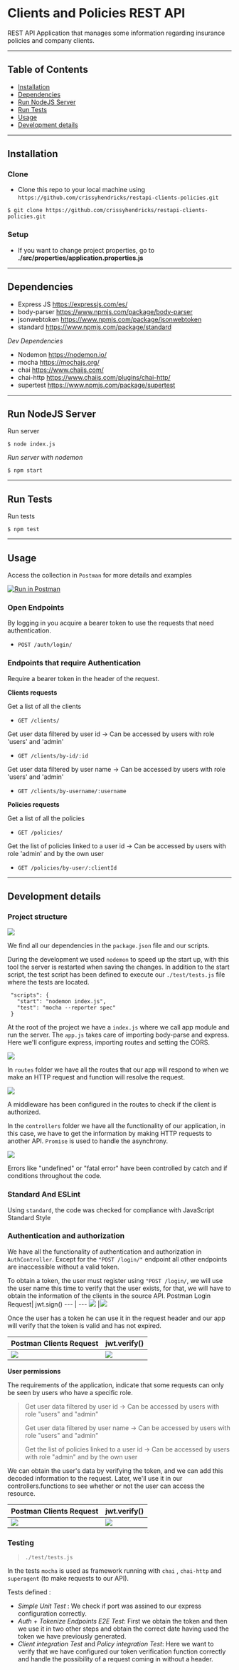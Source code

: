 # Clients and Policies REST API

REST API Application that manages some information regarding insurance policies and company clients.



---

## Table of Contents 

- [Installation](#installation)
- [Dependencies](#Dependencies)
- [Run NodeJS Server](#Run%20NodeJS%20Server)
- [Run Tests](#Run%20Tests)
- [Usage](#usage)
- [Development details](#Development%20details)



---
## Installation

### Clone

- Clone this repo to your local machine using `https://github.com/crissyhendricks/restapi-clients-policies.git`


```shell
$ git clone https://github.com/crissyhendricks/restapi-clients-policies.git
```

### Setup
- If you want to change project properties, go to **./src/properties/application.properties.js**
---
## Dependencies

- Express JS https://expressjs.com/es/
- body-parser https://www.npmjs.com/package/body-parser
- jsonwebtoken https://www.npmjs.com/package/jsonwebtoken
- standard https://www.npmjs.com/package/standard

*Dev Dependencies*

- Nodemon https://nodemon.io/
- mocha https://mochajs.org/
- chai https://www.chaijs.com/
- chai-http https://www.chaijs.com/plugins/chai-http/
- supertest https://www.npmjs.com/package/supertest
  
---
## Run NodeJS Server 
    
Run server    

```shell
$ node index.js
```
*Run server with nodemon*
```shell
$ npm start
```
---
## Run Tests
Run tests    

```shell
$ npm test
```
---

## Usage
Access the collection in `Postman` for more details and examples

[![Run in Postman](https://run.pstmn.io/button.svg)](https://app.getpostman.com/run-collection/d23af518b31af3c06c43)

### Open Endpoints
By logging in you acquire a bearer token to use the requests that need authentication. 
* `POST /auth/login/`

### Endpoints that require Authentication
Require a bearer token in the header of the request.

**Clients requests**

Get a list of all the clients

* `GET /clients/`


Get user data filtered by user id -> Can be accessed by users with role 'users' and 'admin'

* `GET /clients/by-id/:id`


Get user data filtered by user name -> Can be accessed by users with role 'users' and 'admin'

* `GET /clients/by-username/:username`

**Policies requests**

Get a list of all the policies

* `GET /policies/`


Get the list of policies linked to a user id -> Can be accessed by users with role 'admin' and by the own user

* `GET /policies/by-user/:clientId`

---
## Development details

### Project structure


![](./media/project_struture.png) 

 We find all our dependencies in the `package.json` file and our scripts. 
 
 During the development we used `nodemon` to speed up the start up, with this tool the server is restarted when saving the changes. In addition to the start script, the test script has been defined to execute our `./test/tests.js` file where the tests are located.

 ```shell
  "scripts": {
    "start": "nodemon index.js",
    "test": "mocha --reporter spec"
  }
```
  

 At the root of the project we have a `index.js` where we call app module and run the server. The `app.js` takes care of importing body-parse and express. Here we'll configure express, importing routes and setting the CORS.

![](./media/use_routes.png) 

In `routes` folder we have all the routes that our app will respond to when we make an HTTP request and function will resolve the request.

![](./media/policies_routes.png) 

A middleware has been configured in the routes to check if the client is authorized.

In the `controllers` folder we have all the functionality of our application, in this case, we have to get the information by making HTTP requests to another API. `Promise` is used to handle the asynchrony.

![](./media/clients_by_user.png) 

Errors like "undefined" or "fatal error" have been controlled by catch and if conditions throughout the code.

### Standard And ESLint
Using `standard`, the code was checked for compliance with JavaScript Standard Style 

### Authentication and authorization

We have all the functionality of authentication and authorization in `AuthController`. Except for the `"POST /login/"` endpoint all other endpoints are inaccessible without a valid token. 

To obtain a token, the user must register using `"POST /login/`, we will use the user name this time to verify that the user exists, for that, we will have to obtain the information of the clients in the source API.
Postman Login Request| jwt.sign() 
 --- | --- 
![](./media/bearer.png) |![](./media/jwt.sign.png)

Once the user has a token he can use it in the request header and our app will verify that the token is valid and has not expired.

Postman Clients Request| jwt.verify() 
 --- | --- 
![](./media/token_expired.png) |![](./media/jwt.verify.png)

**User permissions**

The requirements of the application, indicate that some requests can only be seen by users who have a specific role.
> Get user data filtered by user id -> Can be accessed by users with role "users" and "admin"
> 
> Get user data filtered by user name -> Can be accessed by users with role "users" and "admin"
> 
> Get the list of policies linked to a user id -> Can be accessed by users with role "admin" and by the own user

We can obtain the user's data by verifying the token, and we can add this decoded information to the request. Later, we'll use it in our controllers.functions to see whether or not the user can access the resource.

Postman Clients Request| jwt.verify() 
 --- | --- 
![](./media/err_invalid_role.png) |![](./media/role_validation.png)

### Testing

>`./test/tests.js`

In the tests `mocha` is used as framework running with `chai` , `chai-http` and `superagent` (to make requests to our API).

Tests defined :

- *Simple Unit Test* : We check if port was assined to our express configuration correctly.
- *Auth + Tokenize Endpoints E2E Test*: First we obtain the token and then we use it in two other steps and obtain the correct date having used the token we have previously generated.
- *Client integration Test* and *Policy integration Test*: Here we want to verify that we have configured our token verification function correctly and handle the possibility of a request coming in without a header.
